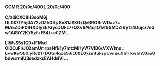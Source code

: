 #### GCM R 20/0c/400 L 20/0c/400
**C/z0iCXC8H3eoMGj**<br/>**UL087fYhjUA72zDZh0ttjzSvS1JRXGxQeBRO8nWDazY=**<br/>**MAEZDiP01HXDlyBE/GyoQQFz7FQXv6M4q1O1vf9SMCZlVyfz4Dujcz7e3w1AiGiY2KY5zf+FB4/+cCZM...**<br/><br/>
**LlWvS5s1Q0+lFMvd**<br/>**OI2OuFi/JO2amUmrpaNfN1y7mtzMHyW7VIB6cVXWhns=**<br/>**L+wKw9b9/yRJ21+DGtu4qzaSJiZ88E0yzmtukzpUwnsu9hlHxwbh96asUbdwsrmlUBoedxkqEAHdslVI...**